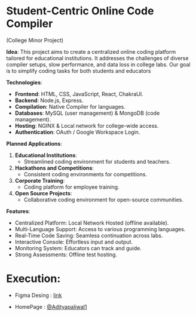 # Student-Centric Online Code Compiler
(College Minor Project)

**Idea**: This project aims to create a centralized online coding platform tailored for educational institutions. It addresses the challenges of diverse compiler setups, slow performance, and data loss in college labs. Our goal is to simplify coding tasks for both students and educators

**Technologies**:
- **Frontend**: HTML, CSS, JavaScript, React, ChakraUI.
- **Backend**: Node.js, Express.
- **Compilation**: Native Compiler for languages.
- **Databases**: MySQL (user management) & MongoDB (code management).
- **Hosting**: NGINX & Local network for college-wide access.
- **Authentication**: OAuth / Google Workspace Login.

**Planned Applications**:
1. **Educational Institutions**:
   - Streamlined coding environment for students and teachers.
2. **Hackathons and Competitions**:
   - Consistent coding environments for competitions.
3. **Corporate Training**:
   - Coding platform for employee training.
4. **Open Source Projects**:
   - Collaborative coding environment for open-source communities.

**Features**:
- Centralized Platform: Local Network Hosted (offline available).
- Multi-Language Support: Access to various programming languages.
- Real-Time Code Saving: Seamless continuation across labs.
- Interactive Console: Effortless input and output.
- Monitoring System: Educators can track and guide.
- Strong Assessments: Offline test hosting.


# Execution:
* Figma Desing : [link](https://www.figma.com/file/v9nur0uziSTKFoJjB8nrKN/Untitled?type=design&node-id=0%3A1&mode=design&t=S5AMo840ItijwGYc-1)
- HomePage : [@Adityapaliwal1](https://github.com/adityapaliwal1)
